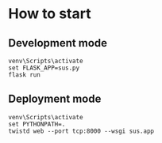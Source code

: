 # How to start

## Development mode

<pre><code>venv\Scripts\activate
set FLASK_APP=sus.py
flask run
</code></pre>

## Deployment mode

<pre><code>venv\Scripts\activate
set PYTHONPATH=.
twistd web --port tcp:8000 --wsgi sus.app
</code></pre>